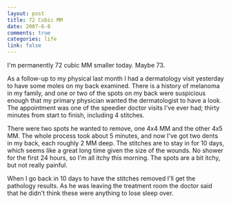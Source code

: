 ```yaml
--- 
layout: post
title: 72 Cubic MM
date: 2007-6-8
comments: true
categories: life
link: false
---
```

I'm permanently 72 cubic MM smaller today.  Maybe 73.

As a follow-up to my physical last month I had a dermatology visit yesterday to have some moles on my back examined.  There is a history of melanoma in my family, and one or two of the spots on my back were suspicious enough that my primary physician wanted the dermatologist to have a look.  The appointment was one of the speedier doctor visits I've ever had; thirty minutes from start to finish, including 4 stitches.

There were two spots he wanted to remove, one 4x4 MM and the other 4x5 MM.  The whole process took about 5 minutes, and now I've got two dents in my back, each roughly 2 MM deep.  The stitches are to stay in for 10 days, which seems like a great long time given the size of the wounds.  No shower for the first 24 hours, so I'm all itchy this morning.  The spots are a bit itchy, but not really painful.

When I go back in 10 days to have the stitches removed I'll get the pathology results.  As he was leaving the treatment room the doctor said that he didn't think these were anything to lose sleep over.
